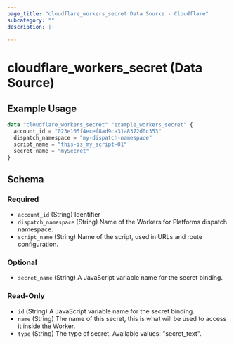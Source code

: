 ```yaml
---
page_title: "cloudflare_workers_secret Data Source - Cloudflare"
subcategory: ""
description: |-
  
---
```


# cloudflare_workers_secret (Data Source)



## Example Usage

```terraform
data "cloudflare_workers_secret" "example_workers_secret" {
  account_id = "023e105f4ecef8ad9ca31a8372d0c353"
  dispatch_namespace = "my-dispatch-namespace"
  script_name = "this-is_my_script-01"
  secret_name = "mySecret"
}
```

<!-- schema generated by tfplugindocs -->
## Schema

### Required

- `account_id` (String) Identifier
- `dispatch_namespace` (String) Name of the Workers for Platforms dispatch namespace.
- `script_name` (String) Name of the script, used in URLs and route configuration.

### Optional

- `secret_name` (String) A JavaScript variable name for the secret binding.

### Read-Only

- `id` (String) A JavaScript variable name for the secret binding.
- `name` (String) The name of this secret, this is what will be used to access it inside the Worker.
- `type` (String) The type of secret.
Available values: "secret_text".


